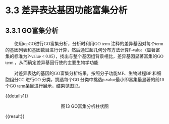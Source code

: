 # 3.3 差异表达基因功能富集分析

## 3.3.1 GO富集分析


<font face="微软雅黑" >&emsp;&emsp;使用topGO进行GO富集分析，分析时利用GO term 注释的差异基因对每个term 的基因列表和基因数目进行计算，然后通过超几何分布方法计算P-value（显著富集的标准为P-value < 0.05），找出与整个基因组背景相比，差异基因显著富集的GO term ，从而确定差异基因行使的主要生物学功能</font><br />




<font face="微软雅黑" >&emsp;&emsp;对差异表达的基因的GO富集分析结果，按照分子功能MF、生物过程BP 和细胞组分CC 进行GO 分类，挑选每个GO 分类中挑选p-value最小即富集最显著的前10个GO term条目进行展示，结果见图13。</font><br />


{{details1}}

<center>图13 GO富集分析柱状图</center>



{{result}}